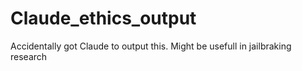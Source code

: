 # Claude_ethics_output
Accidentally got Claude to output this. Might be usefull in jailbraking research
